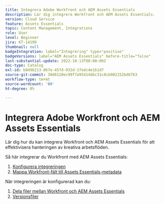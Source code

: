 ```yaml
---
title: Integrera Adobe Workfront och AEM Assets Essentials
description: Lär dig integrera Workfront och AEM Assets Essentials.
version: Cloud Service
feature: Assets Essentials
topic: Content Management, Integrations
role: User
level: Beginner
jira: KT-14199
thumbnail: null
badgeIntegration: label="Integrering" type="positive"
badgeVersions: label="AEM Assets Essentials" before-title="false"
last-substantial-update: 2022-10-13T00:00:00Z
doc-type: Catalog
exl-id: b8d9b213-867e-457d-932d-1fedc4e1b1d7
source-git-commit: 30d6120ec99f7a95414dbc31c0cb002152bd6763
workflow-type: tm+mt
source-wordcount: '80'
ht-degree: 0%

---
```


# Integrera Adobe Workfront och AEM Assets Essentials

Lär dig hur du kan integrera Workfront och AEM Assets Essentials för att effektivisera hanteringen av kreativa arbetsflöden.

Så här integrerar du Workfront med AEM Assets Essentials:

1. [Konfigurera integreringen](./configure.md)
1. [Mappa Workfront-fält till Assets Essentials-metadata](./map-metadata.md)

När integreringen är konfigurerad kan du:

1. [Dela filer mellan Workfront och AEM Assets Essentials](./link-send.md)
1. [Versionsfiler](./versions.md)
